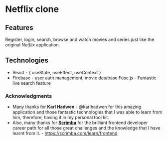 # Netflix clone

## Features
Register, login, search, browse and watch movies and series just like the original *Netflix* application.

## Technologies
* React - { useState, useEffect, useContext }
* Firebase - user auth management, movie database
Fuse.js - Fantastic live search feature

### Acknowledgments
* Many thanks for **Karl Hadwen** - @karlhadwen for this amazing application and those fantastic technologies that I was able to learn from him, therefore, having it in my personal tool kit.
* Also, many thanks for **[Scrimba](https://scrimba.com/learn/frontend)** for the brilliant frontend developer career path for all those great challenges and the knowledge that I have learnt from it. - https://scrimba.com/learn/frontend